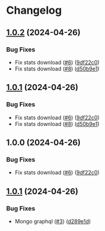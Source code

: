 # Changelog

## [1.0.2](https://github.com/Remote-Falcon/remote-falcon-ui/compare/v1.0.1...v1.0.2) (2024-04-26)


### Bug Fixes

* Fix stats download ([#6](https://github.com/Remote-Falcon/remote-falcon-ui/issues/6)) ([9df22c0](https://github.com/Remote-Falcon/remote-falcon-ui/commit/9df22c08b6ff5bf8f970fb0bd7c8af53d8b60aee))
* Fix stats download ([#8](https://github.com/Remote-Falcon/remote-falcon-ui/issues/8)) ([d50b9e1](https://github.com/Remote-Falcon/remote-falcon-ui/commit/d50b9e1e5fd06acaadce892d58fbebf99b6cb137))

## [1.0.1](https://github.com/Remote-Falcon/remote-falcon-ui/compare/v1.0.0...v1.0.1) (2024-04-26)


### Bug Fixes

* Fix stats download ([#6](https://github.com/Remote-Falcon/remote-falcon-ui/issues/6)) ([9df22c0](https://github.com/Remote-Falcon/remote-falcon-ui/commit/9df22c08b6ff5bf8f970fb0bd7c8af53d8b60aee))
* Fix stats download ([#8](https://github.com/Remote-Falcon/remote-falcon-ui/issues/8)) ([d50b9e1](https://github.com/Remote-Falcon/remote-falcon-ui/commit/d50b9e1e5fd06acaadce892d58fbebf99b6cb137))

## 1.0.0 (2024-04-26)


### Bug Fixes

* Fix stats download ([#6](https://github.com/Remote-Falcon/remote-falcon-ui/issues/6)) ([9df22c0](https://github.com/Remote-Falcon/remote-falcon-ui/commit/9df22c08b6ff5bf8f970fb0bd7c8af53d8b60aee))

## [1.0.1](https://github.com/Remote-Falcon/remote-falcon-ui/compare/v1.0.0...v1.0.1) (2024-04-26)


### Bug Fixes

* Mongo graphql ([#3](https://github.com/Remote-Falcon/remote-falcon-ui/issues/3)) ([d289e1d](https://github.com/Remote-Falcon/remote-falcon-ui/commit/d289e1df8248e4afde74c593ede73b530a365568))

